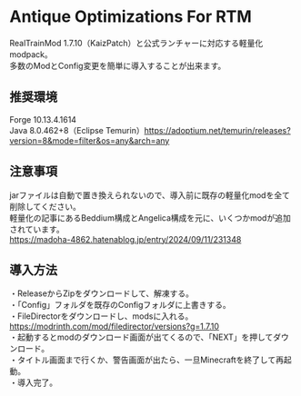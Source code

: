 # Antique Optimizations For RTM
RealTrainMod 1.7.10（KaizPatch）と公式ランチャーに対応する軽量化modpack。  
多数のModとConfig変更を簡単に導入することが出来ます。
## 推奨環境
Forge 10.13.4.1614  
Java 8.0.462+8（Eclipse Temurin）https://adoptium.net/temurin/releases?version=8&mode=filter&os=any&arch=any  
## 注意事項
jarファイルは自動で置き換えられないので、導入前に既存の軽量化modを全て削除してください。  
軽量化の記事にあるBeddium構成とAngelica構成を元に、いくつかmodが追加されています。  
https://madoha-4862.hatenablog.jp/entry/2024/09/11/231348  
## 導入方法
・ReleaseからZipをダウンロードして、解凍する。  
・「Config」フォルダを既存のConfigフォルダに上書きする。  
・FileDirectorをダウンロードし、modsに入れる。  
https://modrinth.com/mod/filedirector/versions?g=1.7.10  
・起動するとmodのダウンロード画面が出てくるので、「NEXT」を押してダウンロード。  
・タイトル画面まで行くか、警告画面が出たら、一旦Minecraftを終了して再起動。  
・導入完了。  
